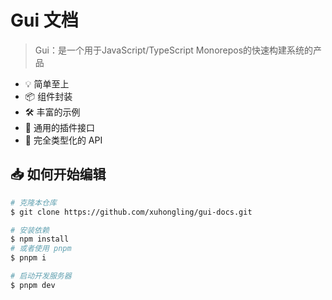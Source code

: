 # Gui 文档

> Gui：是一个用于JavaScript/TypeScript Monorepos的快速构建系统的产品

- 💡 简单至上
- 📦 组件封装
- 🛠️ 丰富的示例
- 🔩 通用的插件接口
- 🔑 完全类型化的 API

## 📥 如何开始编辑

```bash
# 克隆本仓库
$ git clone https://github.com/xuhongling/gui-docs.git

# 安装依赖
$ npm install
# 或者使用 pnpm
$ pnpm i

# 启动开发服务器
$ pnpm dev
```

